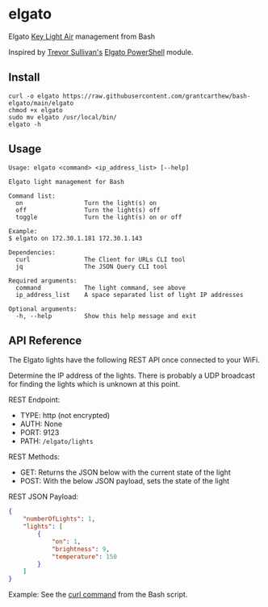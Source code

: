 # elgato

Elgato [Key Light Air](https://www.elgato.com/us/en/p/key-light-air) management from Bash

Inspired by [Trevor Sullivan's](https://github.com/pcgeek86) [Elgato PowerShell](https://github.com/pcgeek86/elgato) module.

## Install

```shell
curl -o elgato https://raw.githubusercontent.com/grantcarthew/bash-elgato/main/elgato
chmod +x elgato
sudo mv elgato /usr/local/bin/
elgato -h
```

## Usage

```text
Usage: elgato <command> <ip_address_list> [--help]

Elgato light management for Bash

Command list:
  on                 Turn the light(s) on
  off                Turn the light(s) off
  toggle             Turn the light(s) on or off

Example:
$ elgato on 172.30.1.181 172.30.1.143

Dependencies:
  curl               The Client for URLs CLI tool
  jq                 The JSON Query CLI tool

Required arguments:
  command            The light command, see above
  ip_address_list    A space separated list of light IP addresses

Optional arguments:
  -h, --help         Show this help message and exit
```

## API Reference

The Elgato lights have the following REST API once connected to your WiFi.

Determine the IP address of the lights. There is probably a UDP broadcast for finding the lights which is unknown at this point.

REST Endpoint:

- TYPE: http (not encrypted)
- AUTH: None
- PORT: 9123
- PATH: `/elgato/lights`

REST Methods:

- GET: Returns the JSON below with the current state of the light
- POST: With the below JSON payload, sets the state of the light

REST JSON Payload:

```json
{
    "numberOfLights": 1,
    "lights": [
        {
            "on": 1,
            "brightness": 9,
            "temperature": 150
        }
    ]
}
```

Example: See the [curl command](https://github.com/grantcarthew/bash-elgato/blob/ff177a48b64b43c4de40a1d67099ea28ee5682e9/elgato#L143) from the Bash script.